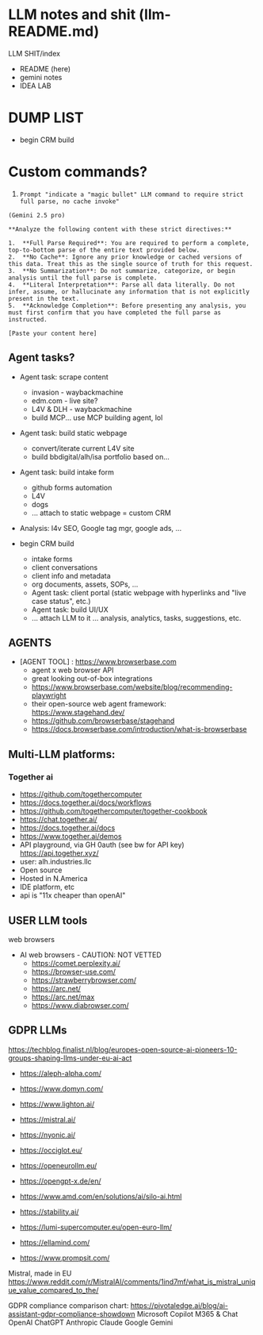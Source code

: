 # LLM notes and shit (llm-README.md)

LLM SHIT/index
- README (here)
- gemini notes
- IDEA LAB 


# DUMP LIST
- begin CRM build


<!------------------------------------------------------->


# Custom commands?

1. `Prompt "indicate a "magic bullet" LLM command to require strict full parse, no cache invoke"`

```
(Gemini 2.5 pro)

**Analyze the following content with these strict directives:**

1.  **Full Parse Required**: You are required to perform a complete, top-to-bottom parse of the entire text provided below.
2.  **No Cache**: Ignore any prior knowledge or cached versions of this data. Treat this as the single source of truth for this request.
3.  **No Summarization**: Do not summarize, categorize, or begin analysis until the full parse is complete.
4.  **Literal Interpretation**: Parse all data literally. Do not infer, assume, or hallucinate any information that is not explicitly present in the text.
5.  **Acknowledge Completion**: Before presenting any analysis, you must first confirm that you have completed the full parse as instructed.

[Paste your content here]
```


<!------------------------------------------------------->





## Agent tasks?
- Agent task: scrape content
  - invasion - waybackmachine
  - edm.com - live site?
  - L4V & DLH - waybackmachine
  - build MCP... use MCP building agent, lol 

- Agent task: build static webpage
  - convert/iterate current L4V site
  - build bbdigital/alh/isa portfolio based on...

- Agent task: build intake form
  - github forms automation
  - L4V
  - dogs
  -  ... attach to static webpage = custom CRM

- Analysis: l4v SEO, Google tag mgr, google ads, ... 

- begin CRM build
  - intake forms
  - client conversations
  - client info and metadata
  - org documents, assets, SOPs, ... 
  - Agent task: client portal (static webpage with hyperlinks and "live case status", etc.) 
  - Agent task: build UI/UX 
  - ... attach LLM to it ... analysis, analytics, tasks, suggestions, etc.




## AGENTS

- [AGENT TOOL] : https://www.browserbase.com
  - agent x web browser API
  - great looking out-of-box integrations
  - https://www.browserbase.com/website/blog/recommending-playwright
  - their open-source web agent framework: https://www.stagehand.dev/
  - https://github.com/browserbase/stagehand
  - https://docs.browserbase.com/introduction/what-is-browserbase



<!------------------------------------------------------->




## Multi-LLM platforms:

### Together ai 

- https://github.com/togethercomputer
- https://docs.together.ai/docs/workflows
- https://github.com/togethercomputer/together-cookbook
- https://chat.together.ai/
- https://docs.together.ai/docs
- https://www.together.ai/demos
- API playground, via GH 0auth (see bw for API key) https://api.together.xyz/
- user: alh.industries.llc
- Open source
- Hosted in N.America 
- IDE platform, etc 
- api is "11x cheaper than openAI"     


## USER LLM tools

web browsers
- AI web browsers - CAUTION: NOT VETTED
  - https://comet.perplexity.ai/
  - https://browser-use.com/
  - https://strawberrybrowser.com/
  - https://arc.net/
  - https://arc.net/max
  - https://www.diabrowser.com/
   


<!------------------------------------------------------->



## GDPR LLMs

https://techblog.finalist.nl/blog/europes-open-source-ai-pioneers-10-groups-shaping-llms-under-eu-ai-act
- https://aleph-alpha.com/
- https://www.domyn.com/
- https://www.lighton.ai/
- https://mistral.ai/
- https://nyonic.ai/
- https://occiglot.eu/
- https://openeurollm.eu/
- https://opengpt-x.de/en/
- https://www.amd.com/en/solutions/ai/silo-ai.html
- https://stability.ai/


- https://lumi-supercomputer.eu/open-euro-llm/
- https://ellamind.com/
- https://www.prompsit.com/


Mistral, made in EU
https://www.reddit.com/r/MistralAI/comments/1ind7mf/what_is_mistral_unique_value_compared_to_the/

GDPR compliance comparison chart: https://pivotaledge.ai/blog/ai-assistant-gdpr-compliance-showdown
Microsoft Copilot M365 & Chat
OpenAI ChatGPT
Anthropic Claude
Google Gemini


